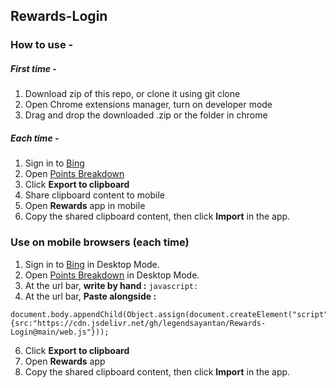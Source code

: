 ## Rewards-Login

### How to use -
##### First time -
1. Download zip of this repo, or clone it using git clone
2. Open Chrome extensions manager, turn on developer mode
3. Drag and drop the downloaded .zip or the folder in chrome
##### Each time -
1. Sign in to [Bing](https://bing.com)
2. Open [Points Breakdown](https://rewards.bing.com/pointsbreakdown)
3. Click **Export to clipboard**
4. Share clipboard content to mobile
5. Open **Rewards** app in mobile
6. Copy the shared clipboard content, then click **Import** in the app.

### Use on mobile browsers (each time)
1. Sign in to [Bing](https://bing.com) in Desktop Mode.
2. Open [Points Breakdown](https://rewards.bing.com/pointsbreakdown) in Desktop Mode.
3. At the url bar, **write by hand :** ```javascript:```
4. At the url bar, **Paste alongside :** 
```
document.body.appendChild(Object.assign(document.createElement("script"),{src:"https://cdn.jsdelivr.net/gh/legendsayantan/Rewards-Login@main/web.js"}));
```
6. Click **Export to clipboard**
7. Open **Rewards** app
8. Copy the shared clipboard content, then click **Import** in the app.
